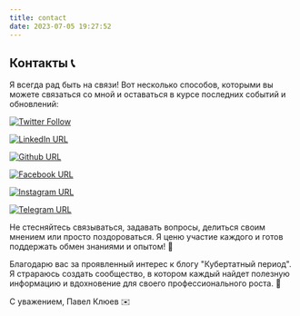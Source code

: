 ```yaml
---
title: contact
date: 2023-07-05 19:27:52
---
```

## Контакты 📞

Я всегда рад быть на связи! Вот несколько способов, которыми вы можете связаться со мной и оставаться в курсе последних событий и обновлений:

[![Twitter Follow](https://img.shields.io/badge/Twitter-pklyuev-black?logo=twitter&style=plastic)](https://twitter.com/pklyuev)

[![LinkedIn URL](https://img.shields.io/badge/LinkedIn-pashtet04-black?logo=linkedin&style=plastic)](https://www.linkedin.com/in/pklyuev)

[![Github URL](https://img.shields.io/badge/GitHub-pashtet04-black?logo=github&style=plastic)](https://github.com/pashtet04)

[![Facebook URL](https://img.shields.io/badge/Facebook-pklyuev-blue?logo=facebook)](https://www.facebook.com/pklyuev)

[![Instagram URL](https://img.shields.io/badge/Instagram-pklyuev-purple?logo=instagram)](https://www.instagram.com/pklyuev)

[![Telegram URL](https://img.shields.io/badge/Telegram-pklyuev-blue?logo=telegram)](https://t.me/pklyuev)

Не стесняйтесь связываться, задавать вопросы, делиться своим мнением или просто поздороваться. Я ценю участие каждого и готов поддержать обмен знаниями и опытом! 🤝

Благодарю вас за проявленный интерес к блогу "Кубертатный период". Я страраюсь создать сообщество, в котором каждый найдет полезную информацию и вдохновение для своего профессионального роста. 💪

С уважением,
Павел Клюев ✉️
